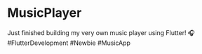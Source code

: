 # MusicPlayer
 Just finished building my very own music player using Flutter! 🎧 #FlutterDevelopment #Newbie #MusicApp
